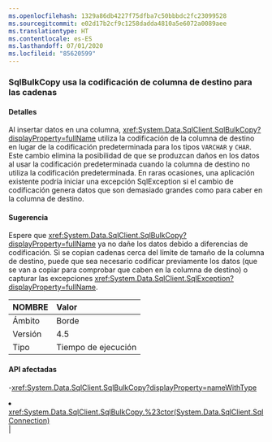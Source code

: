 ```yaml
---
ms.openlocfilehash: 1329a86db4227f75dfba7c50bbbdc2fc23099528
ms.sourcegitcommit: e02d17b2cf9c1258dadda4810a5e6072a0089aee
ms.translationtype: HT
ms.contentlocale: es-ES
ms.lasthandoff: 07/01/2020
ms.locfileid: "85620599"
---
```

### <a name="sqlbulkcopy-uses-destination-column-encoding-for-strings"></a>SqlBulkCopy usa la codificación de columna de destino para las cadenas

#### <a name="details"></a>Detalles

Al insertar datos en una columna, <xref:System.Data.SqlClient.SqlBulkCopy?displayProperty=fullName> utiliza la codificación de la columna de destino en lugar de la codificación predeterminada para los tipos <code>VARCHAR</code> y <code>CHAR</code>. Este cambio elimina la posibilidad de que se produzcan daños en los datos al usar la codificación predeterminada cuando la columna de destino no utiliza la codificación predeterminada. En raras ocasiones, una aplicación existente podría iniciar una excepción SqlException si el cambio de codificación genera datos que son demasiado grandes como para caber en la columna de destino.

#### <a name="suggestion"></a>Sugerencia

Espere que <xref:System.Data.SqlClient.SqlBulkCopy?displayProperty=fullName> ya no dañe los datos debido a diferencias de codificación. Si se copian cadenas cerca del límite de tamaño de la columna de destino, puede que sea necesario codificar previamente los datos (que se van a copiar para comprobar que caben en la columna de destino) o capturar las excepciones <xref:System.Data.SqlClient.SqlException?displayProperty=fullName>.

| NOMBRE    | Valor       |
|:--------|:------------|
| Ámbito   |Borde|
|Versión|4.5|
|Tipo|Tiempo de ejecución

#### <a name="affected-apis"></a>API afectadas

-<xref:System.Data.SqlClient.SqlBulkCopy?displayProperty=nameWithType></li><li><xref:System.Data.SqlClient.SqlBulkCopy.%23ctor(System.Data.SqlClient.SqlConnection)></li></ul>|
